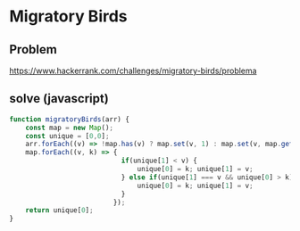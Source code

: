 # Migratory Birds

## Problem
https://www.hackerrank.com/challenges/migratory-birds/problema

## solve (javascript)
```javascript
function migratoryBirds(arr) {    
    const map = new Map();    
    const unique = [0,0];    
    arr.forEach((v) => !map.has(v) ? map.set(v, 1) : map.set(v, map.get(v)+1));   
    map.forEach((v, k) => { 
                            if(unique[1] < v) {
                                unique[0] = k; unique[1] = v;
                            } else if(unique[1] === v && unique[0] > k) {
                                unique[0] = k; unique[1] = v;
                            }        
                          }); 
    return unique[0];
}
